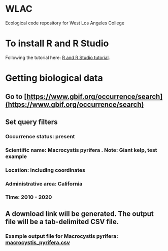 # WLAC
Ecological code repository for West Los Angeles College

# To install R and R Studio
Following the tutorial here: [R and R Studio tutorial](https://alexd106.github.io/intro2R/setup.html).

# Getting biological data
## Go to [https://www.gbif.org/occurrence/search](https://www.gbif.org/occurrence/search)
## Set query filters
### Occurrence status: present
### Scientific name: Macrocystis pyrifera .  Note: Giant kelp, test example
### Location: including coordinates
### Administrative area: California
### Time: 2010 - 2020
## A download link will be generated.  The output file will be a tab-delimited CSV file.
### Example output file for Macrocystis pyrifera: [macrocystis_pyrifera.csv](https://github.com/levisimons/WLAC/blob/main/macrocystis_pyrifera.csv)
